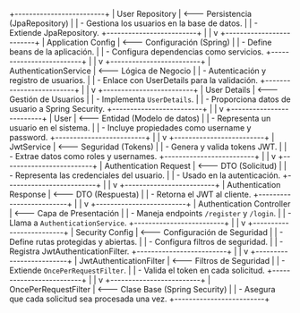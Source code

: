 +-------------------------+
|       User Repository        | <--- Persistencia (JpaRepository)
|                               |       - Gestiona los usuarios en la base de datos.
|                               |       - Extiende JpaRepository.
+-------------------------+
           |
           |
           v
+-------------------------+
|    Application Config        | <--- Configuración (Spring)
|                               |       - Define beans de la aplicación.
|                               |       - Configura dependencias como servicios.
+-------------------------+
           |
           |
           v
+-------------------------+
|   AuthenticationService      | <--- Lógica de Negocio
|                               |       - Autenticación y registro de usuarios.
|                               |       - Enlace con UserDetails para la validación.
+-------------------------+
           |
           |
           v
+-------------------------+
|      User Details            | <--- Gestión de Usuarios
|                               |       - Implementa `UserDetails`.
|                               |       - Proporciona datos de usuario a Spring Security.
+-------------------------+
           |
           |
           v
+-------------------------+
|          User                | <--- Entidad (Modelo de datos)
|                               |       - Representa un usuario en el sistema.
|                               |       - Incluye propiedades como username y password.
+-------------------------+
           |
           |
           v
+-------------------------+
|       JwtService             | <--- Seguridad (Tokens)
|                               |       - Genera y valida tokens JWT.
|                               |       - Extrae datos como roles y usernames.
+-------------------------+
           |
           |
           v
+-------------------------+
|    Authentication Request    | <--- DTO (Solicitud)
|                               |       - Representa las credenciales del usuario.
|                               |       - Usado en la autenticación.
+-------------------------+
           |
           |
           v
+-------------------------+
|   Authentication Response    | <--- DTO (Respuesta)
|                               |       - Retorna el JWT al cliente.
+-------------------------+
           |
           |
           v
+-------------------------+
|   Authentication Controller  | <--- Capa de Presentación
|                               |       - Maneja endpoints `/register` y `/login`.
|                               |       - Llama a `AuthenticationService`.
+-------------------------+
           |
           |
           v
+-------------------------+
|     Security Config           | <--- Configuración de Seguridad
|                               |       - Define rutas protegidas y abiertas.
|                               |       - Configura filtros de seguridad.
|                               |       - Registra JwtAuthenticationFilter.
+-------------------------+
           |
           |
           v
+-------------------------+
|   JwtAuthenticationFilter     | <--- Filtros de Seguridad
|                               |       - Extiende `OncePerRequestFilter`.
|                               |       - Valida el token en cada solicitud.
+-------------------------+
           |
           |
           v
+-------------------------+
|     OncePerRequestFilter      | <--- Clase Base (Spring Security)
|                               |       - Asegura que cada solicitud sea procesada una vez.
+-------------------------+

